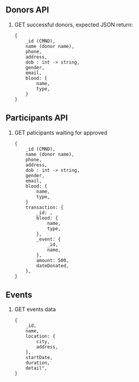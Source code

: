 ## Donors API

1. GET successful donors, expected JSON return:

    ```
    {
        _id (CMND),
        name (donor name),
        phone,
        address,
        dob : int -> string,
        gender,
        email,
        blood: {
            name,
            type,
        }
    }
    ```

## Participants API

1. GET paticipants waiting for approved

    ```
    {
        _id (CMND),
        name (donor name),
        phone,
        address,
        dob : int -> string,
        gender,
        email,
        blood: {
            name,
            type,
        }
        transaction: {
            _id: ,
            blood: {
                name,
                type,
            },
            _event: {
                _id,
                name,
            },
            amount: 500,
            dateDonated,
        },
    }
    ```

## Events

1. GET events data
    ```
    {
        _id,
        name,
        location: {
            city,
            address,
        },
        startDate,
        duration,
        detail",
    }
    ```

